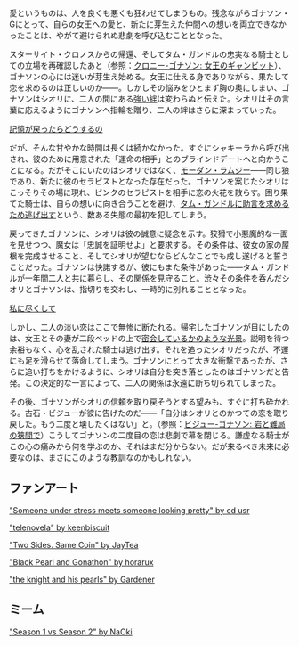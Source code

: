 <!-- title: 魔女の試練 -->
<!-- relationship: No Longer Together -->

愛というものは、人を良くも悪くも狂わせてしまうもの。残念ながらゴナソン・Gにとって、自らの女王への愛と、新たに芽生えた仲間への想いを両立できなかったことは、やがて避けられぬ悲劇を呼び込むこととなった。

スターサイト・クロノスからの帰還、そしてタム・ガンドルの忠実なる騎士としての立場を再確認したあと（参照：[クロニー-ゴナソン: 女王のギャンビット](#edge:kronii-gigi)）、ゴナソンの心には迷いが芽生え始める。女王に仕える身でありながら、果たして恋を求めるのは正しいのか――。しかしその悩みをひとまず胸の奥にしまい、ゴナソンはシオリに、二人の間にある[強い絆](https://youtu.be/BSPi8sTHdAY?t=2h50m6s)は変わらぬと伝えた。シオリはその言葉に応えるようにゴナソンへ指輪を贈り、二人の絆はさらに深まっていった。

[記憶が戻ったらどうするの](#embed:https://youtu.be/BSPi8sTHdAY?t=2h52m33s)

だが、そんな甘やかな時間は長くは続かなかった。すぐにシャキーラから呼び出され、彼のために用意された「運命の相手」とのブラインドデートへと向かうことになる。だがそこにいたのはシオリではなく、[モーダン・ラムジー](https://youtu.be/BSPi8sTHdAY?t=3h11m48s)――同じ狼であり、新たに彼のセラピストとなった存在だった。ゴナソンを案じたシオリはこっそりその場に現れ、ピンクのセラピストを相手に恋の火花を散らす。困り果てた騎士は、自らの想いに向き合うことを避け、[タム・ガンドルに助言を求めるため逃げ出す](https://youtu.be/BSPi8sTHdAY?t=3h18m18s)という、数ある失態の最初を犯してしまう。

戻ってきたゴナソンに、シオリは彼の誠意に疑念を示す。狡猾で小悪魔的な一面を見せつつ、魔女は「忠誠を証明せよ」と要求する。その条件は、彼女の家の屋根を完成させること、そしてシオリが望むならどんなことでも成し遂げると誓うことだった。ゴナソンは快諾するが、彼にもまた条件があった――タム・ガンドルが一年間二人と共に暮らし、その関係を見守ること。渋々その条件を呑んだシオリとゴナソンは、指切りを交わし、一時的に別れることとなった。

[私に尽くして](#embed:https://youtu.be/BSPi8sTHdAY?t=3h51m2s)

しかし、二人の淡い恋はここで無惨に断たれる。帰宅したゴナソンが目にしたのは、女王とその妻が二段ベッドの上で[密会しているかのような光景](https://youtu.be/BSPi8sTHdAY?t=4h31m02s)。説明を待つ余裕もなく、心を乱された騎士は逃げ出す。それを追ったシオリだったが、不運にも足を滑らせて落命してしまう。ゴナソンにとって大きな衝撃であったが、さらに追い打ちをかけるように、シオリは自分を突き落としたのはゴナソンだと告発。この決定的な一言によって、二人の関係は永遠に断ち切られてしまった。

その後、ゴナソンがシオリの信頼を取り戻そうとする望みも、すぐに打ち砕かれる。古石・ビジューが彼に告げたのだ――「自分はシオリとのかつての恋を取り戻した。もう二度と壊したくはない」と。（参照：[ビジュー-ゴナソン: 岩と難局の狭間で](#edge:gigi-bijou)）こうしてゴナソンの二度目の恋は悲劇で幕を閉じる。謙虚なる騎士がこの心の痛みから何を学ぶのか、それはまだ分からない。だが来るべき未来に必要なのは、まさにこのような教訓なのかもしれない。

## ファンアート

["Someone under stress meets someone looking pretty" by cd usr](https://x.com/cd_usr/status/1922052961083007296)

["telenovela" by keenbiscuit](https://x.com/keenbiscuit/status/1920009469695586658)

["Two Sides. Same Coin" by JayTea](https://x.com/jayteamations/status/1934347059643162875)

["Black Pearl and Gonathon" by horarux](https://x.com/horarux/status/1927672237303415211)

["the knight and his pearls" by Gardener](https://x.com/jhgardener_/status/1928477828623831444)

## ミーム

["Season 1 vs Season 2" by NaOki](https://x.com/NaOkiExistiert/status/1919968772510597160)
